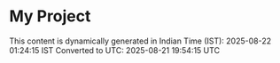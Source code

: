 # My Project

This content is dynamically generated in Indian Time (IST): 2025-08-22 01:24:15 IST
Converted to UTC: 2025-08-21 19:54:15 UTC
